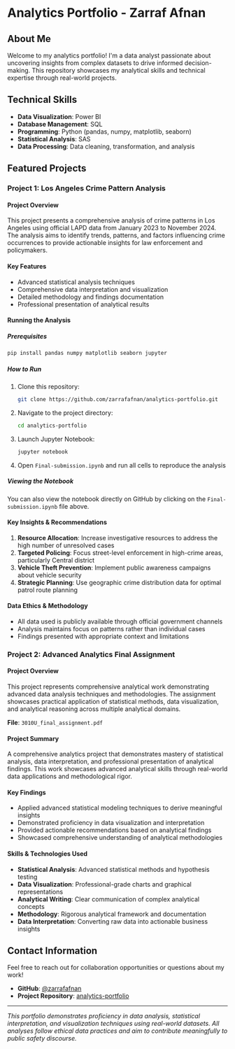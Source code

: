 # Analytics Portfolio - Zarraf Afnan

## About Me
Welcome to my analytics portfolio! I'm a data analyst passionate about uncovering insights from complex datasets to drive informed decision-making. This repository showcases my analytical skills and technical expertise through real-world projects.

## Technical Skills
- **Data Visualization**: Power BI
- **Database Management**: SQL
- **Programming**: Python (pandas, numpy, matplotlib, seaborn)
- **Statistical Analysis**: SAS
- **Data Processing**: Data cleaning, transformation, and analysis

## Featured Projects

### Project 1: Los Angeles Crime Pattern Analysis

#### Project Overview
This project presents a comprehensive analysis of crime patterns in Los Angeles using official LAPD data from January 2023 to November 2024. The analysis aims to identify trends, patterns, and factors influencing crime occurrences to provide actionable insights for law enforcement and policymakers.

#### Key Features
- Advanced statistical analysis techniques
- Comprehensive data interpretation and visualization
- Detailed methodology and findings documentation
- Professional presentation of analytical results

#### Running the Analysis
##### Prerequisites
```bash
pip install pandas numpy matplotlib seaborn jupyter
```

##### How to Run
1. Clone this repository:
   ```bash
   git clone https://github.com/zarrafafnan/analytics-portfolio.git
   ```
2. Navigate to the project directory:
   ```bash
   cd analytics-portfolio
   ```
3. Launch Jupyter Notebook:
   ```bash
   jupyter notebook
   ```
4. Open `Final-submission.ipynb` and run all cells to reproduce the analysis

##### Viewing the Notebook
You can also view the notebook directly on GitHub by clicking on the `Final-submission.ipynb` file above.

#### Key Insights & Recommendations
1. **Resource Allocation**: Increase investigative resources to address the high number of unresolved cases
2. **Targeted Policing**: Focus street-level enforcement in high-crime areas, particularly Central district
3. **Vehicle Theft Prevention**: Implement public awareness campaigns about vehicle security
4. **Strategic Planning**: Use geographic crime distribution data for optimal patrol route planning

#### Data Ethics & Methodology
- All data used is publicly available through official government channels
- Analysis maintains focus on patterns rather than individual cases
- Findings presented with appropriate context and limitations

### Project 2: Advanced Analytics Final Assignment

#### Project Overview
This project represents comprehensive analytical work demonstrating advanced data analysis techniques and methodologies. The assignment showcases practical application of statistical methods, data visualization, and analytical reasoning across multiple analytical domains.

**File**: `3010U_final_assignment.pdf`

#### Project Summary
A comprehensive analytics project that demonstrates mastery of statistical analysis, data interpretation, and professional presentation of analytical findings. This work showcases advanced analytical skills through real-world data applications and methodological rigor.

#### Key Findings
- Applied advanced statistical modeling techniques to derive meaningful insights
- Demonstrated proficiency in data visualization and interpretation
- Provided actionable recommendations based on analytical findings
- Showcased comprehensive understanding of analytical methodologies

#### Skills & Technologies Used
- **Statistical Analysis**: Advanced statistical methods and hypothesis testing
- **Data Visualization**: Professional-grade charts and graphical representations
- **Analytical Writing**: Clear communication of complex analytical concepts
- **Methodology**: Rigorous analytical framework and documentation
- **Data Interpretation**: Converting raw data into actionable business insights

## Contact Information
Feel free to reach out for collaboration opportunities or questions about my work!

- **GitHub**: [@zarrafafnan](https://github.com/zarrafafnan)
- **Project Repository**: [analytics-portfolio](https://github.com/zarrafafnan/analytics-portfolio)

---
*This portfolio demonstrates proficiency in data analysis, statistical interpretation, and visualization techniques using real-world datasets. All analyses follow ethical data practices and aim to contribute meaningfully to public safety discourse.*
